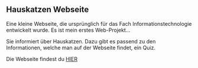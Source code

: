 ## Hauskatzen Webseite

Eine kleine Webseite, die ursprünglich für das
Fach Informationstechnologie entwickelt wurde.
Es ist mein erstes Web-Projekt...

Sie informiert über Hauskatzen. Dazu gibt es passend
zu den Informationen, welche man auf der Webseite findet, ein Quiz.

Die Webseite findest du [HIER](https://immanuelm.de/hauskatze)
